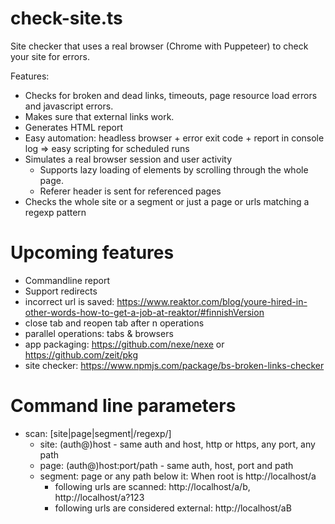 # check-site.ts

Site checker that uses a real browser (Chrome with Puppeteer) to check your site for errors.

Features:
* Checks for broken and dead links, timeouts, page resource load errors and javascript errors.
* Makes sure that external links work. 
* Generates HTML report
* Easy automation: headless browser + error exit code + report in console log => easy scripting for scheduled runs
* Simulates a real browser session and user activity
  * Supports lazy loading of elements by scrolling through the whole page.
  * Referer header is sent for referenced pages
* Checks the whole site or a segment or just a page or urls matching a regexp pattern 

# Upcoming features
* Commandline report
* Support redirects 
* incorrect url is saved: https://www.reaktor.com/blog/youre-hired-in-other-words-how-to-get-a-job-at-reaktor/#finnishVersion
* close tab and reopen tab after n operations
* parallel operations: tabs & browsers
* app packaging: https://github.com/nexe/nexe or https://github.com/zeit/pkg
* site checker: https://www.npmjs.com/package/bs-broken-links-checker

# Command line parameters

* scan: [site|page|segment|/regexp/]
  * site: (auth@)host - same auth and host, http or https, any port, any path
  * page: (auth@)host:port/path - same auth, host, port and path
  * segment: page or any path below it: When root is http://localhost/a
    * following urls are scanned: http://localhost/a/b, http://localhost/a?123
    * following urls are considered external: http://localhost/aB  
 